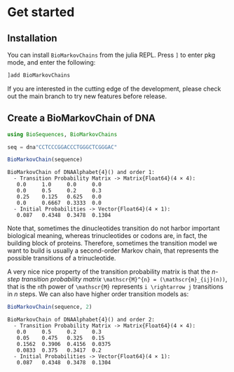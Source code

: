 # Get started

## Installation

You can install `BioMarkovChains` from the julia REPL. Press `]` to enter pkg
mode, and enter the following:

```julia
]add BioMarkovChains
```

If you are interested in the cutting edge of the development, please check out the main branch to try new features before release.

## Create a BioMarkovChain of DNA

``` julia
using BioSequences, BioMarkovChains

seq = dna"CCTCCCGGACCCTGGGCTCGGGAC"

BioMarkovChain(sequence)
```
```
BioMarkovChain of DNAAlphabet{4}() and order 1:
  - Transition Probability Matrix -> Matrix{Float64}(4 × 4):
   0.0     1.0     0.0     0.0
   0.0     0.5     0.2     0.3
   0.25    0.125   0.625   0.0
   0.0     0.6667  0.3333  0.0
  - Initial Probabilities -> Vector{Float64}(4 × 1):
   0.087   0.4348  0.3478  0.1304
```

Note that, sometimes the dinucleotides transition do not harbor important biological meaning, whereas trinucleotides or codons are, in
fact, the building block of proteins. Therefore, sometimes the transition model we want to build is usually a second-order Markov chain, that represents the possible transitions of a trinucleotide.

A very nice nice property of the transition probability matrix is that the *n-step transition probability matrix* ``\mathscr{M}^{n} = (\mathscr{m}_{ij}(n))``, that is the ``n``th power of ``\mathscr{M}`` represents ``i \rightarrow j`` transitions in *n* steps. We can also have higher order transition models as:

``` julia
BioMarkovChain(sequence, 2)
```
```
BioMarkovChain of DNAAlphabet{4}() and order 2:
  - Transition Probability Matrix -> Matrix{Float64}(4 × 4):
   0.0     0.5     0.2     0.3
   0.05    0.475   0.325   0.15
   0.1562  0.3906  0.4156  0.0375
   0.0833  0.375   0.3417  0.2
  - Initial Probabilities -> Vector{Float64}(4 × 1):
   0.087   0.4348  0.3478  0.1304
```